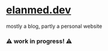# [elanmed.dev](elanmed.dev)

mostly a blog, partly a personal website

### :warning: work in progress! :warning:

<!--
todo:

- small animations here and there
- prioritize in which order posts appear
- group related posts together
- placeholder for profile pic, or compatibility with atropos
- make home full page, more cards

-->
